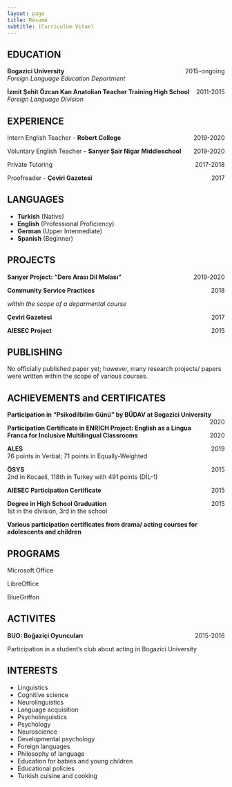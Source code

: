 ```yaml
---
layout: page
title: Résumé
subtitle: (Curriculum Vitae)
---
```



## EDUCATION


 **Bogazici University**  <span style="float: right; ">2015-ongoing</span>  
*Foreign Language Education Department*

**İzmit Şehit Özcan Kan Anatolian Teacher Training High School** <span style="float: right; ">2011-2015</span>  
*Foreign Language Division*


## EXPERIENCE

Intern English Teacher - **Robert College** <span style="float: right; ">2019-2020</span>

Voluntary English Teacher – **Sarıyer Şair Nigar Middleschool** <span style="float: right; ">2019-2020</span>  
 
Private Tutoring <span style="float: right; ">2017-2018</span>  

Proofreader - **Çeviri Gazetesi** <span style="float: right; ">2017</span>  



## LANGUAGES

- **Turkish** (Native)
- **English** (Professional Proficiency)
- **German** (Upper Intermediate)
- **Spanish** (Beginner)


## PROJECTS
 **Sarıyer Project: “Ders Arası Dil Molası”**  <span style="float: right; ">2019-2020</span>  

**Community Service Practices** <span style="float: right; ">2018</span>

*within the scope of a deparmental course*

 **Çeviri Gazetesi**  <span style="float: right; ">2017</span>  

**AIESEC Project** <span style="float: right; ">2015</span>  

## PUBLISHING
No officially published paper yet; however, many research projects/ papers were written within the scope of various courses.

## ACHIEVEMENTS and CERTIFICATES

 **Participation in “Psikodilbilim Günü” by BÜDAV at Bogazici University**  <span style="float: right; ">2020</span>  

**Participation Certificate in ENRICH Project: English as a Lingua Franca for Inclusive Multilingual Classrooms** <span style="float: right; ">2020</span>

 **ALES**  <span style="float: right; ">2019</span>  
76 points in Verbal; 71 points in Equally-Weighted

**ÖSYS** <span style="float: right; ">2015</span>  
2nd in Kocaeli, 118th in Turkey with 491 points (DİL-1)

**AIESEC Participation Certificate**  <span style="float: right; ">2015</span>

**Degree in High School Graduation**  <span style="float: right; ">2015</span>  
1st in the division, 3rd in the school
 
**Various participation certificates from drama/ acting courses for adolescents and children**
 
## PROGRAMS
Microsoft Office

LibreOffice

BlueGriffon

## ACTIVITES
**BUO: Boğaziçi Oyuncuları** <span style="float: right; ">2015-2016</span>


Participation in a student’s club about acting in Bogazici University

## INTERESTS
- Linguistics
- Cognitive science
- Neurolinguistics
- Language acquisition
- Psycholinguistics
- Psychology
- Neuroscience
- Developmental psychology
- Foreign languages
- Philosophy of language
- Education for babies and young children
- Educational policies 
- Turkish cuisine and cooking
	


